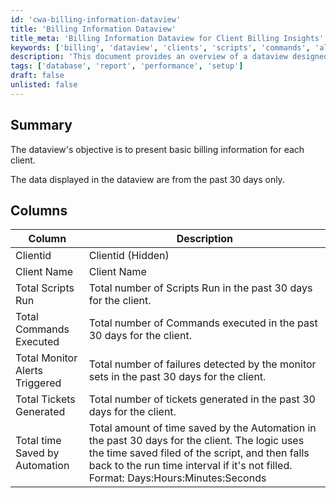 ```yaml
---
id: 'cwa-billing-information-dataview'
title: 'Billing Information Dataview'
title_meta: 'Billing Information Dataview for Client Billing Insights'
keywords: ['billing', 'dataview', 'clients', 'scripts', 'commands', 'alerts', 'tickets', 'automation', 'time-saved']
description: 'This document provides an overview of a dataview designed to display essential billing information for each client over the past 30 days, including metrics such as total scripts run, commands executed, monitor alerts triggered, tickets generated, and time saved by automation.'
tags: ['database', 'report', 'performance', 'setup']
draft: false
unlisted: false
---
```

## Summary

The dataview's objective is to present basic billing information for each client.

The data displayed in the dataview are from the past 30 days only.

## Columns

| Column                         | Description                                                                                                      |
|--------------------------------|------------------------------------------------------------------------------------------------------------------|
| Clientid                      | Clientid (Hidden)                                                                                               |
| Client Name                   | Client Name                                                                                                     |
| Total Scripts Run             | Total number of Scripts Run in the past 30 days for the client.                                               |
| Total Commands Executed       | Total number of Commands executed in the past 30 days for the client.                                         |
| Total Monitor Alerts Triggered | Total number of failures detected by the monitor sets in the past 30 days for the client.                      |
| Total Tickets Generated        | Total number of tickets generated in the past 30 days for the client.                                         |
| Total time Saved by Automation | Total amount of time saved by the Automation in the past 30 days for the client. The logic uses the time saved filed of the script, and then falls back to the run time interval if it's not filled. Format: Days:Hours:Minutes:Seconds |


